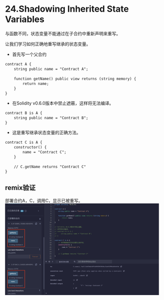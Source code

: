 # 24.Shadowing Inherited State Variables

与函数不同，状态变量不能通过在子合约中重新声明来重写。

让我们学习如何正确地重写继承的状态变量。

* 首先写一个父合约
```solidity
contract A {
    string public name = "Contract A";

    function getName() public view returns (string memory) {
        return name;
    }
}
```
* 在Solidity v0.6.0版本中禁止遮蔽，这样将无法编译。

```solidity
contract B is A {
    string public name = "Contract B";
}
```

* 这是重写继承状态变量的正确方法。
```solidity
contract C is A {
    constructor() {
        name = "Contract C";
    }

    // C.getName returns "Contract C"
}
```
## remix验证
部署合约A，C，调用C，显示已被重写。
![24-1.png](./img/24-1.png)
